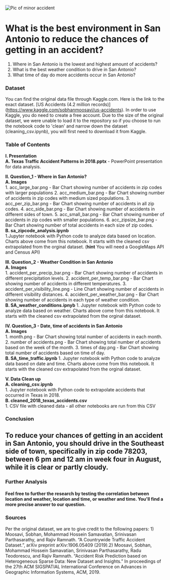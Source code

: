![Pic of minor accident](https://github.com/Corters22/Traffic_Data_in_Texas_Project1/blob/main/fender-bender-costarica.jpg)

# What is the best environment in San Antonio to reduce the chances of getting in an accident?

1) Where in San Antonio is the lowest and highest amount of accidents? 
2) What is the best weather condition to drive in San Antonio? 
3) What time of day do more accidents occur in San Antonio?

### Dataset
You can find the original data file through Kaggle.com. Here is the link to the exact dataset. [US Accidents (4.2 million records)] (https://www.kaggle.com/sobhanmoosavi/us-accidents). In order to use Kaggle, you do need to create a free account. Due to the size of the original dataset, we were unable to load it to the repository so if you choose to run the notebook code to 'clean' and narrow down the dataset (cleaning_csv.ipynb), you will first need to download it from Kaggle.

### Table of Contents
**I. Presentation**  
**A. Texas Traffic Accident Patterns in 2018.pptx** - PowerPoint presentation for data analysis.  

**II. Question_1 - Where in San Antonio?**  
**A. Images**  
    1. acc_large_bar.png - Bar Chart showing number of accidents in zip codes with larger populations
    2. acc_medium_bar.png - Bar Chart showing number of accidents in zip codes with medium sized populations.
    3. acc_per_zip_bar.png - Bar Chart showing number of accidents in all zip codes.
    4. acc_side_bar.png - Bar Chart showing number of accidents in different sides of town.
    5. acc_small_bar.png - Bar Chart showing number of accidents in zip codes with smaller populations.
    6. acc_zipsize_bar.png - Bar Chart showing number of total accidents in each size of zip codes.  
**B. sa_zipcode_analysis.ipynb**  
    1.Jupyter notebook with Python code to analyze data based on location. Charts above come from this notebook. It starts with the cleaned csv extrapolated from the orginal dataset. (**hint** You will need a GoogleMaps API and Census API)  

**III. Question_2 - Weather Condition in San Antonio**  
**A. Images**  
    1. accident_per_precip_bar.png - Bar Chart showing number of accidents in different precipitation levels.
    2. accident_per_temp_bar.png - Bar Chart showing number of accidents in different temperatures.
    3. accident_per_visibility_line.png - Line Chart showing number of accidents in different visibility distances.
    4. accident_per_weather_bar.png - Bar Chart showing number of accidents in each type of weather condition.   
**B. SA_weather_conditions.ipnyb**
    1. Jupyter notebook with Python code to analyze data based on weather. Charts above come from this notebook. It starts with the cleaned csv extrapolated from the orginal dataset.   

**IV. Question_3 - Date, time of accidents in San Antonio**  
**A. Images**  
    1. month.png - Bar Chart showing total number of accidents in each month.  
    2. number of accidents.png - Bar Chart showing total number of accidents based on the week of the month.
    3. times of day.png - Bar Chart showing total number of accidents based on time of day.  
**B. SA_time_traffic.ipynb**
    1. Jupyter notebook with Python code to analyze data based on date and time. Charts above come from this notebook. It starts with the cleaned csv extrapolated from the orginal dataset.   

**V. Data Clean up**  
**A. cleaning_csv.ipynb**  
    1. Jupyter notebook with Python code to extrapolate accidents that occurred in Texas in 2018.  
**B. cleaned_2018_texas_accidents.csv**  
    1. CSV file with cleaned data - all other notebooks are run from this CSV

### Conclusion

## To reduce your chances of getting in an accident in San Antonio, you should drive in the Southeast side of town, specifically in zip code 78203, between 6 pm and 12 am in week four in August, while it is clear or partly cloudy.

### Further Analysis
####    Feel free to further the research by testing the correlation between location and weather, location and time, or weather and time. You'll find a more precise answer to our question. 

### Sources

Per the original dataset, we are to give credit to the following papers: 1) Moosavi, Sobhan, Mohammad Hossein Samavatian, Srinivasan Parthasarathy, and Rajiv Ramnath. “A Countrywide Traffic Accident Dataset.”, arXiv preprint arXiv:1906.05409 (2019).2) Moosavi, Sobhan, Mohammad Hossein Samavatian, Srinivasan Parthasarathy, Radu Teodorescu, and Rajiv Ramnath. “Accident Risk Prediction based on Heterogeneous Sparse Data: New Dataset and Insights.” In proceedings of the 27th ACM SIGSPATIAL International Conference on Advances in Geographic Information Systems, ACM, 2019.

